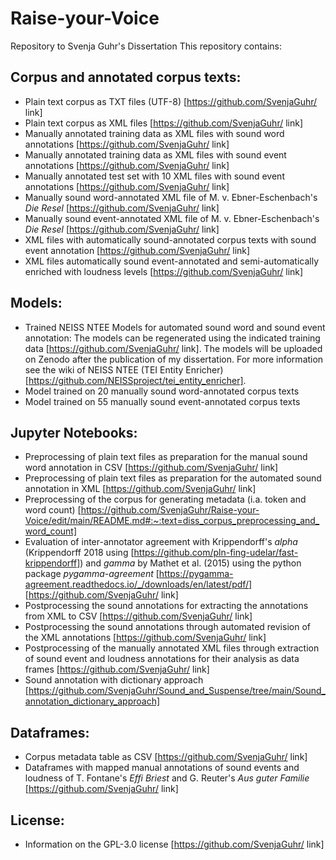 # Raise-your-Voice
Repository to Svenja Guhr's Dissertation
This repository contains: 

## Corpus and annotated corpus texts:
- Plain text corpus as TXT files (UTF-8) [https://github.com/SvenjaGuhr/ link]
- Plain text corpus as XML files [https://github.com/SvenjaGuhr/  link]
- Manually annotated training data as XML files with sound word annotations [https://github.com/SvenjaGuhr/ link]
- Manually annotated training data as XML files with sound event annotations [https://github.com/SvenjaGuhr/ link]
- Manually annotated test set with 10 XML files with sound event annotations [https://github.com/SvenjaGuhr/ link]
- Manually sound word-annotated XML file of M. v. Ebner-Eschenbach's _Die Resel_ [https://github.com/SvenjaGuhr/ link]
- Manually sound event-annotated XML file of M. v. Ebner-Eschenbach's _Die Resel_ [https://github.com/SvenjaGuhr/ link]
- XML files with automatically sound-annotated corpus texts with sound event annotation [https://github.com/SvenjaGuhr/ link]
- XML files automatically sound event-annotated and semi-automatically enriched with loudness levels [https://github.com/SvenjaGuhr/ link]

## Models:
- Trained NEISS NTEE Models for automated sound word and sound event annotation: 
The models can be regenerated using the indicated training data [https://github.com/SvenjaGuhr/ link]. The models will be uploaded on Zenodo after the publication of my dissertation.
For more information see the wiki of NEISS NTEE (TEI Entity Enricher) [https://github.com/NEISSproject/tei_entity_enricher].
- Model trained on 20 manually sound word-annotated corpus texts
- Model trained on 55 manually sound event-annotated corpus texts

## Jupyter Notebooks:
- Preprocessing of plain text files as preparation for the manual sound word annotation in CSV [https://github.com/SvenjaGuhr/ link]
- Preprocessing of plain text files as preparation for the automated sound annotation in XML [https://github.com/SvenjaGuhr/ link]
- Preprocessing of the corpus for generating metadata (i.a. token and word count) [https://github.com/SvenjaGuhr/Raise-your-Voice/edit/main/README.md#:~:text=diss_corpus_preprocessing_and_word_count]
- Evaluation of inter-annotator agreement with Krippendorff's _alpha_ (Krippendorff 2018 using [https://github.com/pln-fing-udelar/fast-krippendorff]) and _gamma_ by Mathet et al. (2015) using the python package _pygamma-agreement_ [https://pygamma-agreement.readthedocs.io/_/downloads/en/latest/pdf/] [https://github.com/SvenjaGuhr/ link]
- Postprocessing the sound annotations for extracting the annotations from XML to CSV [https://github.com/SvenjaGuhr/ link]
- Postprocessing the sound annotations through automated revision of the XML annotations [https://github.com/SvenjaGuhr/ link]
- Postprocessing of the manually annotated XML files through extraction of sound event and loudness annotations for their analysis as data frames [https://github.com/SvenjaGuhr/ link]
- Sound annotation with dictionary approach [https://github.com/SvenjaGuhr/Sound_and_Suspense/tree/main/Sound_annotation_dictionary_approach]

## Dataframes:
- Corpus metadata table as CSV [https://github.com/SvenjaGuhr/  link]
- Dataframes with mapped manual annotations of sound events and loudness of T. Fontane's _Effi Briest_ and G. Reuter's _Aus guter Familie_ [https://github.com/SvenjaGuhr/  link]

## License:
- Information on the GPL-3.0 license [https://github.com/SvenjaGuhr/  link]
